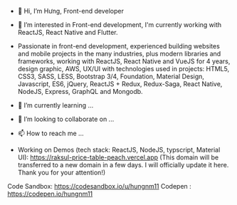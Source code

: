 - 👋 Hi, I’m Hưng, Front-end developer
- 👀 I’m interested in Front-end development, I'm currently working with ReactJS, React Native and Flutter.
- Passionate in front-end development, experienced building websites and mobile projects in the many industries, plus modern libraries and frameworks, working with ReactJS, React Native and VueJS for 4 years, design graphic, AWS, UX/UI with technologies used in projects: HTML5, CSS3, SASS, LESS, Bootstrap 3/4, Foundation, Material Design, Javascript, ES6, jQuery, ReactJS + Redux, Redux-Saga, React Native, NodeJS, Express, GraphQL and Mongodb.
- 🌱 I’m currently learning ...
- 💞️ I’m looking to collaborate on ...
- 📫 How to reach me ...

- Working on Demos (tech stack: ReactJS, NodeJS, typscript, Material UI): 
https://raksul-price-table-peach.vercel.app (This domain will be transferred to a new domain in a few days. I will officially update it here. Thank you for your attention!)

Code Sandbox: https://codesandbox.io/u/hungnm11
Codepen : https://codepen.io/hungnm11

<!---
hungnm11/hungnm11 is a ✨ special ✨ repository because its `README.md` (this file) appears on your GitHub profile.
You can click the Preview link to take a look at your changes.
--->
